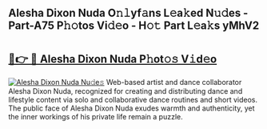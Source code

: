 ## Alesha Dixon Nuda O𝚗𝚕yf𝚊ns L𝚎a𝚔ed N𝚞𝚍es - Part-A75 P𝚑𝚘tos Vi𝚍𝚎o - H𝚘𝚝 Part L𝚎a𝚔s yMhV2

# <h2><a href="http://kf4kz3v.oniu.top/?m=Alesha+Dixon+Nuda">🔗👉 🔴 Alesha Dixon Nuda P𝚑ot𝚘𝚜 V𝚒d𝚎o</a></h2>

[![Alesha Dixon Nuda Nu𝚍e𝚜](https://i.imgur.com/0qMVB7G.gif)](http://kf4kz3v.oniu.top/?m=Alesha+Dixon+Nuda)
Web-based artist and dance collaborator Alesha Dixon Nuda, recognized for creating and distributing dance and lifestyle content via solo and collaborative dance routines and short videos. The public face of Alesha Dixon Nuda exudes warmth and authenticity, yet the inner workings of his private life remain a puzzle.  
